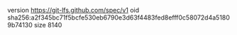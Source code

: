 version https://git-lfs.github.com/spec/v1
oid sha256:a2f345bc71f5bcfe530eb6790e3d63f4483fed8efff0c58072d4a51809b74130
size 8140
